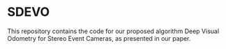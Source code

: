 # SDEVO
This repository contains the code for our proposed algorithm Deep Visual Odometry for Stereo Event Cameras, as presented in our paper.
